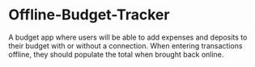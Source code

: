 # Offline-Budget-Tracker
A budget app where users will be able to add expenses and deposits to their budget with or without a connection. When entering transactions offline, they should populate the total when brought back online.
